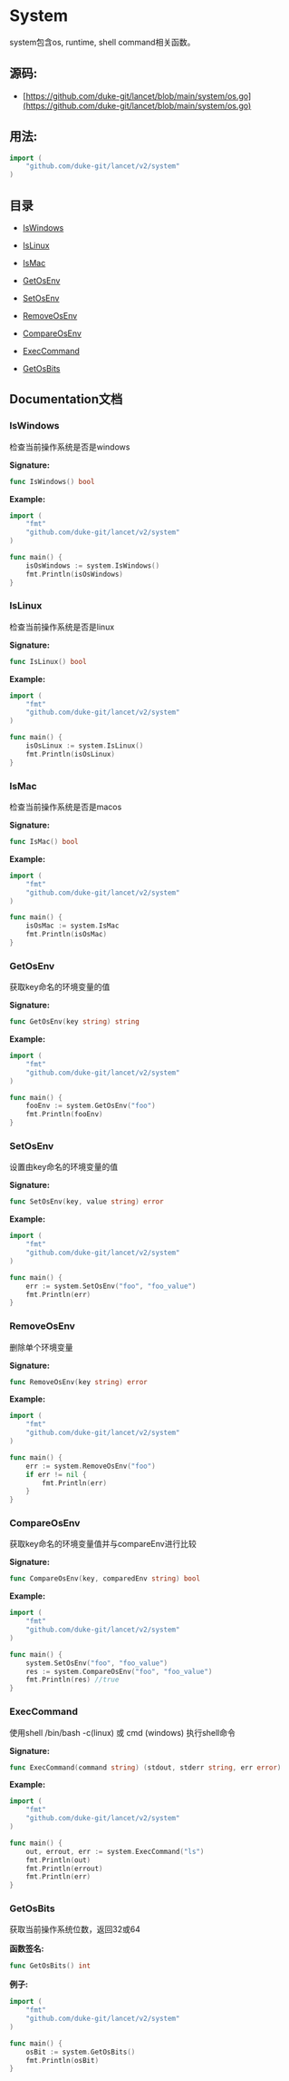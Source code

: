 # System
system包含os, runtime, shell command相关函数。

<div STYLE="page-break-after: always;"></div>

## 源码:

- [https://github.com/duke-git/lancet/blob/main/system/os.go](https://github.com/duke-git/lancet/blob/main/system/os.go)


<div STYLE="page-break-after: always;"></div>

## 用法:
```go
import (
    "github.com/duke-git/lancet/v2/system"
)
```

<div STYLE="page-break-after: always;"></div>

## 目录
- [IsWindows](#IsWindows)
- [IsLinux](#IsLinux)
- [IsMac](#IsMac)
- [GetOsEnv](#GetOsEnv)
- [SetOsEnv](#SetOsEnv)
- [RemoveOsEnv](#RemoveOsEnv)

- [CompareOsEnv](#CompareOsEnv)
- [ExecCommand](#ExecCommand)
- [GetOsBits](#GetOsBits)
  

<div STYLE="page-break-after: always;"></div>

## Documentation文档


### <span id="IsWindows">IsWindows</span>
<p>检查当前操作系统是否是windows</p>

<b>Signature:</b>

```go
func IsWindows() bool
```
<b>Example:</b>

```go
import (
	"fmt"
	"github.com/duke-git/lancet/v2/system"
)

func main() {
	isOsWindows := system.IsWindows()
	fmt.Println(isOsWindows)
}
```




### <span id="IsLinux">IsLinux</span>
<p>检查当前操作系统是否是linux</p>

<b>Signature:</b>

```go
func IsLinux() bool
```
<b>Example:</b>

```go
import (
	"fmt"
	"github.com/duke-git/lancet/v2/system"
)

func main() {
	isOsLinux := system.IsLinux()
	fmt.Println(isOsLinux)
}
```



### <span id="IsMac">IsMac</span>
<p>检查当前操作系统是否是macos</p>

<b>Signature:</b>

```go
func IsMac() bool
```
<b>Example:</b>

```go
import (
	"fmt"
	"github.com/duke-git/lancet/v2/system"
)

func main() {
	isOsMac := system.IsMac
	fmt.Println(isOsMac)
}
```



### <span id="GetOsEnv">GetOsEnv</span>
<p>获取key命名的环境变量的值</p>

<b>Signature:</b>

```go
func GetOsEnv(key string) string
```
<b>Example:</b>

```go
import (
	"fmt"
	"github.com/duke-git/lancet/v2/system"
)

func main() {
	fooEnv := system.GetOsEnv("foo")
	fmt.Println(fooEnv)
}
```



### <span id="SetOsEnv">SetOsEnv</span>
<p>设置由key命名的环境变量的值</p>

<b>Signature:</b>

```go
func SetOsEnv(key, value string) error
```
<b>Example:</b>

```go
import (
	"fmt"
	"github.com/duke-git/lancet/v2/system"
)

func main() {
	err := system.SetOsEnv("foo", "foo_value")
	fmt.Println(err)
}
```




### <span id="RemoveOsEnv">RemoveOsEnv</span>
<p>删除单个环境变量</p>

<b>Signature:</b>

```go
func RemoveOsEnv(key string) error
```
<b>Example:</b>

```go
import (
	"fmt"
	"github.com/duke-git/lancet/v2/system"
)

func main() {
	err := system.RemoveOsEnv("foo")
	if err != nil {
		fmt.Println(err)
	}
}
```



### <span id="CompareOsEnv">CompareOsEnv</span>
<p>获取key命名的环境变量值并与compareEnv进行比较</p>

<b>Signature:</b>

```go
func CompareOsEnv(key, comparedEnv string) bool
```
<b>Example:</b>

```go
import (
	"fmt"
	"github.com/duke-git/lancet/v2/system"
)

func main() {
	system.SetOsEnv("foo", "foo_value")
	res := system.CompareOsEnv("foo", "foo_value")
	fmt.Println(res) //true
}
```




### <span id="ExecCommand">ExecCommand</span>
<p>使用shell /bin/bash -c(linux) 或 cmd (windows) 执行shell命令</p>

<b>Signature:</b>

```go
func ExecCommand(command string) (stdout, stderr string, err error)
```
<b>Example:</b>

```go
import (
	"fmt"
	"github.com/duke-git/lancet/v2/system"
)

func main() {
	out, errout, err := system.ExecCommand("ls")
	fmt.Println(out)
	fmt.Println(errout)
	fmt.Println(err)
}
```




### <span id="GetOsBits">GetOsBits</span>
<p>获取当前操作系统位数，返回32或64</p>

<b>函数签名:</b>

```go
func GetOsBits() int
```
<b>例子:</b>

```go
import (
	"fmt"
	"github.com/duke-git/lancet/v2/system"
)

func main() {
	osBit := system.GetOsBits()
	fmt.Println(osBit) 
}
```








